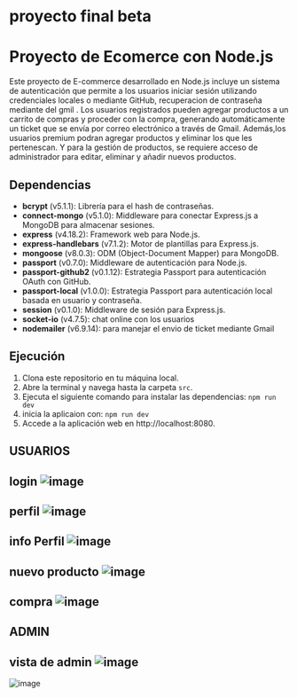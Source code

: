 # proyecto final beta 

# Proyecto de Ecomerce con Node.js

Este proyecto de E-commerce desarrollado en Node.js incluye un sistema de autenticación que permite a los usuarios iniciar sesión utilizando credenciales locales o mediante GitHub, recuperacion de contraseña mediante del gmil . Los usuarios registrados pueden agregar productos a un carrito de compras y proceder con la compra, generando automáticamente un ticket que se envía por correo electrónico a través de Gmail. Además,los usuarios premium podran agregar productos y eliminar los que les pertenescan. Y para la gestión de productos, se requiere acceso de administrador para editar, eliminar y añadir nuevos productos.

## Dependencias

- **bcrypt** (v5.1.1): Librería para el hash de contraseñas.
- **connect-mongo** (v5.1.0): Middleware para conectar Express.js a MongoDB para almacenar sesiones.
- **express** (v4.18.2): Framework web para Node.js.
- **express-handlebars** (v7.1.2): Motor de plantillas para Express.js.
- **mongoose** (v8.0.3): ODM (Object-Document Mapper) para MongoDB.
- **passport** (v0.7.0): Middleware de autenticación para Node.js.
- **passport-github2** (v0.1.12): Estrategia Passport para autenticación OAuth con GitHub.
- **passport-local** (v1.0.0): Estrategia Passport para autenticación local basada en usuario y contraseña.
- **session** (v0.1.0): Middleware de sesión para Express.js.
- **socket-io** (v4.7.5): chat online con los usuarios
- **nodemailer** (v6.9.14): para manejar el envio de ticket mediante Gmail




## Ejecución

1. Clona este repositorio en tu máquina local.
2. Abre la terminal y navega hasta la carpeta `src`.
3. Ejecuta el siguiente comando para instalar las dependencias:  `npm run dev`
4. inicia la aplicaion con: `npm run dev`
5. Accede a la aplicación web en http://localhost:8080.


## USUARIOS

## login ![image](https://github.com/user-attachments/assets/bbac4caf-25e1-4a96-8d11-c822fc77bf6f)

## perfil ![image](https://github.com/user-attachments/assets/90528ad1-44f1-4773-89fb-e9a1f30e6553)

## info Perfil ![image](https://github.com/user-attachments/assets/833db8b9-ad19-42a3-ba26-08bcde39aebe)
  
## nuevo producto ![image](https://github.com/user-attachments/assets/f4efd994-28fc-4280-be77-ed3ee0ab95eb)

## compra ![image](https://github.com/user-attachments/assets/5a4f1a83-d1f2-44fa-a986-271150c9a4ef)



## ADMIN

## vista de admin ![image](https://github.com/user-attachments/assets/a7fcc645-2bed-4086-b422-4bad6a25732e)

![image](https://github.com/user-attachments/assets/9dc57258-5220-427a-befa-d688f5de0038)
